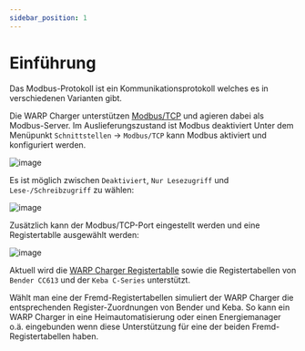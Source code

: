 ```yaml
---
sidebar_position: 1
---
```


# Einführung

Das Modbus-Protokoll ist ein Kommunikationsprotokoll welches es in
verschiedenen Varianten gibt.

Die WARP Charger unterstützen [Modbus/TCP](https://de.wikipedia.org/wiki/Modbus)
und agieren dabei als Modbus-Server. Im Auslieferungszustand ist Modbus deaktiviert
Unter dem Menüpunkt `Schnittstellen` -> `Modbus/TCP` kann Modbus aktiviert und
konfiguriert werden.

![image](/img/modbus/modbus_configuration.png)

Es ist möglich zwischen `Deaktiviert`, `Nur Lesezugriff` und `Lese-/Schreibzugriff`
zu wählen:

![image](/img/modbus/modbus_access.png)

Zusätzlich kann der Modbus/TCP-Port eingestellt werden und eine Registertablle
ausgewählt werden:

![image](/img/modbus/modbus_table.png)

Aktuell wird die [WARP Charger Registertablle](/interfaces/modbus/registertable.mdx) sowie
die Registertabellen von `Bender CC613` und der `Keba C-Series` unterstützt.

Wählt man eine der Fremd-Registertabellen simuliert der WARP Charger die
entsprechenden Register-Zuordnungen von Bender und Keba. So kann ein WARP
Charger in eine Heimautomatisierung oder einen Energiemanager o.ä. eingebunden
wenn diese Unterstützung für eine der beiden Fremd-Registertabellen haben.
